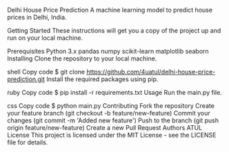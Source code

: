 Delhi House Price Prediction
A machine learning model to predict house prices in Delhi, India.

Getting Started
These instructions will get you a copy of the project up and run on your local machine.

Prerequisites
Python 3.x
pandas
numpy
scikit-learn
matplotlib
seaborn
Installing
Clone the repository to your local machine.

shell
Copy code
$ git clone https://github.com/4uatul/delhi-house-price-prediction.git
Install the required packages using pip.

ruby
Copy code
$ pip install -r requirements.txt
Usage
Run the main.py file.

css
Copy code
$ python main.py
Contributing
Fork the repository
Create your feature branch (git checkout -b feature/new-feature)
Commit your changes (git commit -m 'Added new feature')
Push to the branch (git push origin feature/new-feature)
Create a new Pull Request
Authors
ATUL
License
This project is licensed under the MIT License - see the LICENSE file for details.
